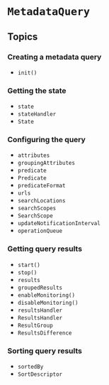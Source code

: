 # ``MetadataQuery``

## Topics

### Creating a metadata query

- ``init()``

### Getting the state

- ``state``
- ``stateHandler``
- ``State``

### Configuring the query

- ``attributes``
- ``groupingAttributes``
- ``predicate``
- ``Predicate``
- ``predicateFormat``
- ``urls``
- ``searchLocations``
- ``searchScopes``
- ``SearchScope``
- ``updateNotificationInterval``
- ``operationQueue``

### Getting query results

- ``start()``
- ``stop()``
- ``results``
- ``groupedResults``
- ``enableMonitoring()``
- ``disableMonitoring()``
- ``resultsHandler``
- ``ResultsHandler``
- ``ResultGroup``
- ``ResultsDifference``

### Sorting query results

- ``sortedBy``
- ``SortDescriptor``
